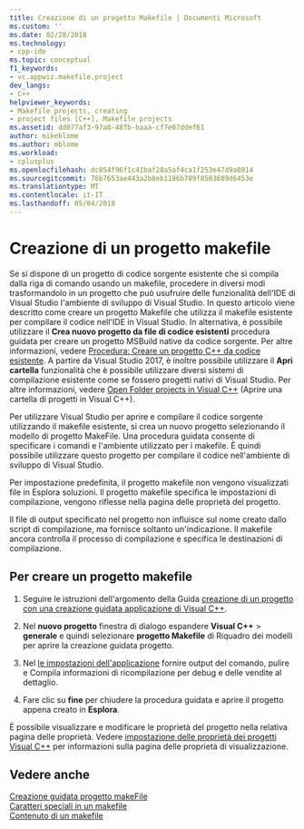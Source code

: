 ```yaml
---
title: Creazione di un progetto Makefile | Documenti Microsoft
ms.custom: ''
ms.date: 02/28/2018
ms.technology:
- cpp-ide
ms.topic: conceptual
f1_keywords:
- vc.appwiz.makefile.project
dev_langs:
- C++
helpviewer_keywords:
- Makefile projects, creating
- project files [C++], Makefile projects
ms.assetid: dd077af3-97a8-48fb-baaa-cf7e07ddef61
author: mikeblome
ms.author: mblome
ms.workload:
- cplusplus
ms.openlocfilehash: dc854f96f1c41baf28a5af4ca1f253e47d9a8914
ms.sourcegitcommit: 76b7653ae443a2b8eb1186b789f8503609d6453e
ms.translationtype: MT
ms.contentlocale: it-IT
ms.lasthandoff: 05/04/2018
---
```

# <a name="creating-a-makefile-project"></a>Creazione di un progetto makefile

Se si dispone di un progetto di codice sorgente esistente che si compila dalla riga di comando usando un makefile, procedere in diversi modi trasformandolo in un progetto che può usufruire delle funzionalità dell'IDE di Visual Studio l'ambiente di sviluppo di Visual Studio. In questo articolo viene descritto come creare un progetto Makefile che utilizza il makefile esistente per compilare il codice nell'IDE in Visual Studio. In alternativa, è possibile utilizzare il **Crea nuovo progetto da file di codice esistenti** procedura guidata per creare un progetto MSBuild native da codice sorgente. Per altre informazioni, vedere [Procedura: Creare un progetto C++ da codice esistente](how-to-create-a-cpp-project-from-existing-code.md). A partire da Visual Studio 2017, è inoltre possibile utilizzare il **Apri cartella** funzionalità che è possibile utilizzare diversi sistemi di compilazione esistente come se fossero progetti nativi di Visual Studio. Per altre informazioni, vedere [Open Folder projects in Visual C++](non-msbuild-projects.md) (Aprire una cartella di progetti in Visual C++).

Per utilizzare Visual Studio per aprire e compilare il codice sorgente utilizzando il makefile esistente, si crea un nuovo progetto selezionando il modello di progetto MakeFile. Una procedura guidata consente di specificare i comandi e l'ambiente utilizzato per i makefile. È quindi possibile utilizzare questo progetto per compilare il codice nell'ambiente di sviluppo di Visual Studio.

Per impostazione predefinita, il progetto makefile non vengono visualizzati file in Esplora soluzioni. Il progetto makefile specifica le impostazioni di compilazione, vengono riflesse nella pagina delle proprietà del progetto.

Il file di output specificato nel progetto non influisce sul nome creato dallo script di compilazione, ma fornisce soltanto un'indicazione. Il makefile ancora controlla il processo di compilazione e specifica le destinazioni di compilazione.

## <a name="to-create-a-makefile-project"></a>Per creare un progetto makefile

1. Seguire le istruzioni dell'argomento della Guida [creazione di un progetto con una creazione guidata applicazione di Visual C++](../ide/creating-desktop-projects-by-using-application-wizards.md).

1. Nel **nuovo progetto** finestra di dialogo espandere **Visual C++** > **generale** e quindi selezionare **progetto Makefile** di Riquadro dei modelli per aprire la creazione guidata progetto.

1. Nel [le impostazioni dell'applicazione](../ide/application-settings-makefile-project-wizard.md) fornire output del comando, pulire e Compila informazioni di ricompilazione per debug e delle vendite al dettaglio.

1. Fare clic su **fine** per chiudere la procedura guidata e aprire il progetto appena creato in **Esplora**.

È possibile visualizzare e modificare le proprietà del progetto nella relativa pagina delle proprietà. Vedere [impostazione delle proprietà dei progetti Visual C++](../ide/working-with-project-properties.md) per informazioni sulla pagina delle proprietà di visualizzazione.

## <a name="see-also"></a>Vedere anche

[Creazione guidata progetto makeFile](../ide/makefile-project-wizard.md)<br/>
[Caratteri speciali in un makefile](../build/special-characters-in-a-makefile.md)<br/>
[Contenuto di un makefile](../build/contents-of-a-makefile.md)<br/>
